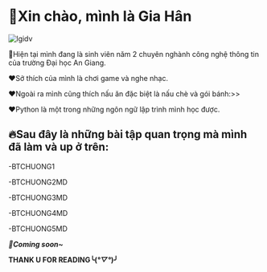 # 🌹Xin chào, mình là Gia Hân
![lgidv](https://github.com/user-attachments/assets/1281eb01-b16e-4fce-b250-bb76e97add7a)

🚩Hiện tại mình đang là sinh viên năm 2 chuyên nghành công nghệ thông tin của trường Đại học An Giang.

❤Sở thích của mình là chơi game và nghe nhạc.

❤Ngoài ra mình cũng thích nấu ăn đặc biệt là nấu chè và gói bánh:>>

❤Python là một trong những ngôn ngữ lập trình mình học được.
## 🔥Sau đây là những bài tập quan trọng mà mình đã làm và up ở trên:
-BTCHUONG1

-BTCHUONG2MD

-BTCHUONG3MD

-BTCHUONG4MD

-BTCHUONG5MD

***🥰Coming soon~***

**THANK U FOR READING╰(*°▽°*)╯**
